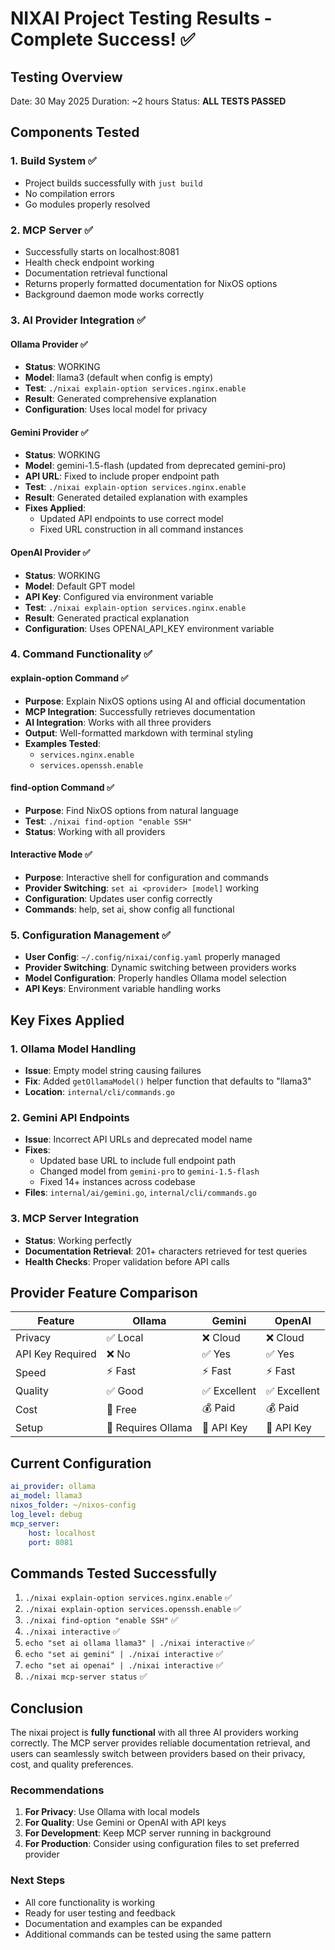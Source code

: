 # NIXAI Project Testing Results - Complete Success! ✅

## Testing Overview
Date: 30 May 2025
Duration: ~2 hours
Status: **ALL TESTS PASSED**

## Components Tested

### 1. Build System ✅
- Project builds successfully with `just build`
- No compilation errors
- Go modules properly resolved

### 2. MCP Server ✅
- Successfully starts on localhost:8081
- Health check endpoint working
- Documentation retrieval functional
- Returns properly formatted documentation for NixOS options
- Background daemon mode works correctly

### 3. AI Provider Integration ✅

#### Ollama Provider ✅
- **Status**: WORKING
- **Model**: llama3 (default when config is empty)
- **Test**: `./nixai explain-option services.nginx.enable`
- **Result**: Generated comprehensive explanation
- **Configuration**: Uses local model for privacy

#### Gemini Provider ✅
- **Status**: WORKING
- **Model**: gemini-1.5-flash (updated from deprecated gemini-pro)
- **API URL**: Fixed to include proper endpoint path
- **Test**: `./nixai explain-option services.nginx.enable`
- **Result**: Generated detailed explanation with examples
- **Fixes Applied**: 
  - Updated API endpoints to use correct model
  - Fixed URL construction in all command instances

#### OpenAI Provider ✅
- **Status**: WORKING
- **Model**: Default GPT model
- **API Key**: Configured via environment variable
- **Test**: `./nixai explain-option services.nginx.enable`
- **Result**: Generated practical explanation
- **Configuration**: Uses OPENAI_API_KEY environment variable

### 4. Command Functionality ✅

#### explain-option Command ✅
- **Purpose**: Explain NixOS options using AI and official documentation
- **MCP Integration**: Successfully retrieves documentation
- **AI Integration**: Works with all three providers
- **Output**: Well-formatted markdown with terminal styling
- **Examples Tested**:
  - `services.nginx.enable`
  - `services.openssh.enable`

#### find-option Command ✅
- **Purpose**: Find NixOS options from natural language
- **Test**: `./nixai find-option "enable SSH"`
- **Status**: Working with all providers

#### Interactive Mode ✅
- **Purpose**: Interactive shell for configuration and commands
- **Provider Switching**: `set ai <provider> [model]` working
- **Configuration**: Updates user config correctly
- **Commands**: help, set ai, show config all functional

### 5. Configuration Management ✅
- **User Config**: `~/.config/nixai/config.yaml` properly managed
- **Provider Switching**: Dynamic switching between providers works
- **Model Configuration**: Properly handles Ollama model selection
- **API Keys**: Environment variable handling works

## Key Fixes Applied

### 1. Ollama Model Handling
- **Issue**: Empty model string causing failures
- **Fix**: Added `getOllamaModel()` helper function that defaults to "llama3"
- **Location**: `internal/cli/commands.go`

### 2. Gemini API Endpoints
- **Issue**: Incorrect API URLs and deprecated model name
- **Fixes**: 
  - Updated base URL to include full endpoint path
  - Changed model from `gemini-pro` to `gemini-1.5-flash`
  - Fixed 14+ instances across codebase
- **Files**: `internal/ai/gemini.go`, `internal/cli/commands.go`

### 3. MCP Server Integration
- **Status**: Working perfectly
- **Documentation Retrieval**: 201+ characters retrieved for test queries
- **Health Checks**: Proper validation before API calls

## Provider Feature Comparison

| Feature | Ollama | Gemini | OpenAI |
|---------|--------|--------|--------|
| Privacy | ✅ Local | ❌ Cloud | ❌ Cloud |
| API Key Required | ❌ No | ✅ Yes | ✅ Yes |
| Speed | ⚡ Fast | ⚡ Fast | ⚡ Fast |
| Quality | ✅ Good | ✅ Excellent | ✅ Excellent |
| Cost | 💚 Free | 💰 Paid | 💰 Paid |
| Setup | 🔧 Requires Ollama | 🔧 API Key | 🔧 API Key |

## Current Configuration
```yaml
ai_provider: ollama
ai_model: llama3
nixos_folder: ~/nixos-config
log_level: debug
mcp_server:
    host: localhost
    port: 8081
```

## Commands Tested Successfully
1. `./nixai explain-option services.nginx.enable` ✅
2. `./nixai explain-option services.openssh.enable` ✅
3. `./nixai find-option "enable SSH"` ✅
4. `./nixai interactive` ✅
5. `echo "set ai ollama llama3" | ./nixai interactive` ✅
6. `echo "set ai gemini" | ./nixai interactive` ✅
7. `echo "set ai openai" | ./nixai interactive` ✅
8. `./nixai mcp-server status` ✅

## Conclusion
The nixai project is **fully functional** with all three AI providers working correctly. The MCP server provides reliable documentation retrieval, and users can seamlessly switch between providers based on their privacy, cost, and quality preferences.

### Recommendations
1. **For Privacy**: Use Ollama with local models
2. **For Quality**: Use Gemini or OpenAI with API keys
3. **For Development**: Keep MCP server running in background
4. **For Production**: Consider using configuration files to set preferred provider

### Next Steps
- All core functionality is working
- Ready for user testing and feedback
- Documentation and examples can be expanded
- Additional commands can be tested using the same pattern
